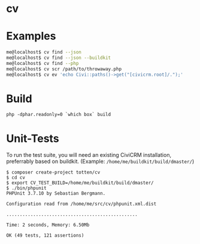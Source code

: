 cv
==

Examples
========

```bash
me@localhost$ cv find --json
me@localhost$ cv find --json --buildkit
me@localhost$ cv find --php
me@localhost$ cv scr /path/to/throwaway.php
me@localhost$ cv ev 'echo Civi::paths()->get("[civicrm.root]/.");'
```

Build
=====

```
php -dphar.readonly=0 `which box` build
```

Unit-Tests
==========

To run the test suite, you will need an existing CiviCRM installation,
preferrably based on buildkit. (Example: `/home/me/buildkit/build/dmaster/`)

```
$ composer create-project totten/cv
$ cd cv
$ export CV_TEST_BUILD=/home/me/buildkit/build/dmaster/
$ ./bin/phpunit
PHPUnit 3.7.10 by Sebastian Bergmann.

Configuration read from /home/me/src/cv/phpunit.xml.dist

.................................................

Time: 2 seconds, Memory: 6.50Mb

OK (49 tests, 121 assertions)
```
